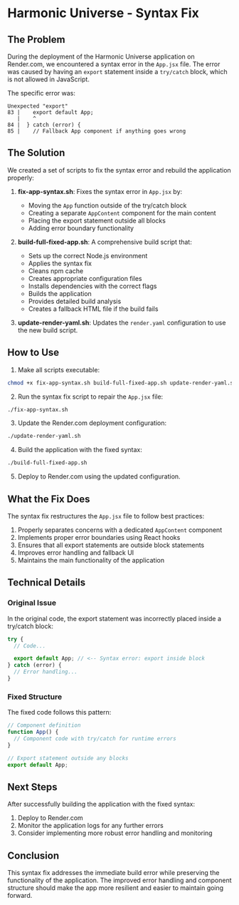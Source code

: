 # Harmonic Universe - Syntax Fix

## The Problem

During the deployment of the Harmonic Universe application on Render.com, we encountered a syntax error in the `App.jsx` file. The error was caused by having an `export` statement inside a `try/catch` block, which is not allowed in JavaScript.

The specific error was:

```
Unexpected "export"
83 |    export default App;
   |    ^
84 |  } catch (error) {
85 |    // Fallback App component if anything goes wrong
```

## The Solution

We created a set of scripts to fix the syntax error and rebuild the application properly:

1. **fix-app-syntax.sh**: Fixes the syntax error in `App.jsx` by:

   - Moving the `App` function outside of the try/catch block
   - Creating a separate `AppContent` component for the main content
   - Placing the export statement outside all blocks
   - Adding error boundary functionality

2. **build-full-fixed-app.sh**: A comprehensive build script that:

   - Sets up the correct Node.js environment
   - Applies the syntax fix
   - Cleans npm cache
   - Creates appropriate configuration files
   - Installs dependencies with the correct flags
   - Builds the application
   - Provides detailed build analysis
   - Creates a fallback HTML file if the build fails

3. **update-render-yaml.sh**: Updates the `render.yaml` configuration to use the new build script.

## How to Use

1. Make all scripts executable:

```bash
chmod +x fix-app-syntax.sh build-full-fixed-app.sh update-render-yaml.sh
```

2. Run the syntax fix script to repair the `App.jsx` file:

```bash
./fix-app-syntax.sh
```

3. Update the Render.com deployment configuration:

```bash
./update-render-yaml.sh
```

4. Build the application with the fixed syntax:

```bash
./build-full-fixed-app.sh
```

5. Deploy to Render.com using the updated configuration.

## What the Fix Does

The syntax fix restructures the `App.jsx` file to follow best practices:

1. Properly separates concerns with a dedicated `AppContent` component
2. Implements proper error boundaries using React hooks
3. Ensures that all export statements are outside block statements
4. Improves error handling and fallback UI
5. Maintains the main functionality of the application

## Technical Details

### Original Issue

In the original code, the export statement was incorrectly placed inside a try/catch block:

```jsx
try {
  // Code...

  export default App; // <-- Syntax error: export inside block
} catch (error) {
  // Error handling...
}
```

### Fixed Structure

The fixed code follows this pattern:

```jsx
// Component definition
function App() {
  // Component code with try/catch for runtime errors
}

// Export statement outside any blocks
export default App;
```

## Next Steps

After successfully building the application with the fixed syntax:

1. Deploy to Render.com
2. Monitor the application logs for any further errors
3. Consider implementing more robust error handling and monitoring

## Conclusion

This syntax fix addresses the immediate build error while preserving the functionality of the application. The improved error handling and component structure should make the app more resilient and easier to maintain going forward.
